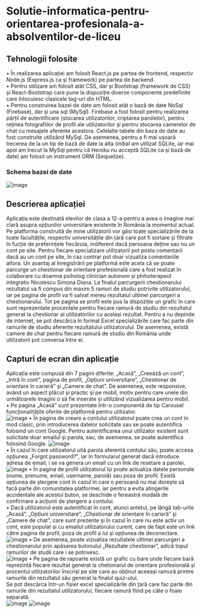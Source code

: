 # Solutie-informatica-pentru-orientarea-profesionala-a-absolventilor-de-liceu
## Tehnologii folosite
• În realizarea aplicației am folosit React.js pe partea de frontend, respectiv Node.js (Express.js ca și framework) pe partea de backend. <br/>
• Pentru stilizare am folosit atât CSS, dar și Bootstrap (framework de CSS) și React-Bootstrap care pune la dispoziție diverse componente predefinite care înlocuiesc clasicele tag-uri din HTML. <br/>
• Pentru construirea bazei de date am folosit atât o bază de date NoSql (Firebase), dar și una sql (MySql). Firebase a fost folosit pentru realizarea părții de autentificare (stocarea utilizatorilor, criptarea parolelor), pentru reținea fotografiilor de profil ale utilizatorilor și pentru stocarea camerelor de chat cu mesajele aferente acestora. Celelalte tabele din baza de date au fost construite utilizând MySql. De asemenea, pentru a fi mai ușoară trecerea de la un tip de bază de date la alta (inițial am utilizat SQLite, iar mai apoi am trecut la MySql pentru că Heroku nu acceptă SQLite ca și bază de date) am folosit un instrument ORM (Sequelize). <br/>
### Schema bazei de date
![image](https://user-images.githubusercontent.com/74931542/196028572-2d49016e-440e-48a7-9546-26a9fefcc4dc.png) <br/>
## Descrierea aplicației
Aplicația este destinată elevilor de clasa a 12-a pentru a avea o imagine mai clară asupra opțiunilor universitare existente în România la momentul actual. Pe platforma construită de mine utilizatorii vor găsi toate specializările de la toate facultățile, respectiv universitățile din țară care pot fi sortare și filtrate în fucție de preferințele fiecăruia, indiferent dacă persoana deține sau nu un cont pe site. Pentru fiecare specializare utilizatorii pot posta comentarii dacă au un cont pe site, în caz contrar pot doar vizualiza comentariile altora. Un avantaj al înregistrării pe platformă este acela că se poate parcurge un chestionar de orientare profesională care a fost realizat în colaborare cu doamna psiholog clinician autonom și phihoterapeut integrativ Nicolescu Simona Diana. La finalul parcurgerii chestionarului rezultatul va fi compus din maxim 5 ramuri de studiu potrivite utilizatorului, iar pe pagina de profil va fi salvat mereu rezultatul ultimei parcurgeri a chestionarului. Tot pe pagina se profil este pus la dispoziție un grafic în care sunt reprezentate procentele pentru fiecare ramură de studiu din rezultatul generat la chestionar al utilizatorilor cu același rezultat. Pentru a nu depinde de internet, se pot descărca în format Excel specializările care fac parte din ramurile de studiu aferente rezultatului utilizatorului. De asemenea, există camere de chat pentru fiecare ramură de studiu din România unde utilizatorii pot conversa între ei.
## Capturi de ecran din aplicație
Aplicația este compusă din 7 pagini diferite: „Acasă”, „Creează un cont”, „Intră în cont”, pagina de profil, „Opțiuni universitare”, „Chestionar de orientare în carieră” și „Camere de chat”. De asemenea, este responsive, având un aspect plăcut și practic și pe mobil, motiv pentru care unele din următoarele imagini o să fie inserate și utilizând vizualizarea pentru mobil. <br/>
• Pe pagina „Acasă” sunt prezentate într-o componentă de tip Carousel funcționalitățile oferite de platformă pentru utilizator. <br/>
![image](https://user-images.githubusercontent.com/74931542/196028801-fbbca7af-4aaf-4a0a-a7e9-9d07f954bd53.png)
• În pagina de creare a contului utilizatorul poate crea un cont în mod clasic, prin introducerea datelor solicitate sau se poate autentifica folosind un cont Google. Pentru autentificarea unui utilizator existent sunt solicitate doar emailul și parola, sau, de asemenea, se poate autentifica folosind Google.
![image](https://user-images.githubusercontent.com/74931542/196028826-ce3b5224-0721-4da0-9c77-9d11d463fa57.png) <br/>
• În cazul în care utilizatorul uită parola aferentă contului său, poate accesa opțiunea „Forgot password?”, iar în formularul generat dacă introduce adresa de email, i se va genera un email cu un link de resetare a parolei. <br/>
![image](https://user-images.githubusercontent.com/74931542/196028905-c7de20ff-040d-4cf5-a765-fb9f190be6cb.png)
• În pagina de profil utilizatorul își poate actualiza datele personale (nume, prenume, email, username, parolă) sau poza de profil. Există opțiunea de ștergere cont în cazul în care o persoană nu mai dorește să facă parte din comunitatea platformei, iar pentru a evita atingerile accidentale ale acestui buton, se deschide o fereastră modală de confirmare a acțiunii de ștergere a contului. <br/>
• Dacă utilizatorul este autentificat în cont, atunci antetul, pe lângă tab-urile „Acasă”, „Opțiuni universitare”, „Chestionar de orientare în carieră” și „Camere de chat”, care sunt prezente și în cazul în care nu este activ un cont, este populat și cu emailul utilizatorului curent, care de fapt este un link către pagina de profil, poza de profil a lui și opțiunea de deconectare. <br/>
![image](https://user-images.githubusercontent.com/74931542/196028942-a7057bcc-21de-4408-9c98-a4481feef3a4.png)
• De asemenea, poate vizualiza rezultatele ultimei parcurgeri a chestionarului prin apăsarea butonului „Rezultate chestionar”, adică topul ramurilor de studii care i se potrivesc. <br/>
![image](https://user-images.githubusercontent.com/74931542/196028952-f7376aea-0b72-4dab-80bd-1f459251df3a.png)
• Pe pagina de rapoarte există un grafic cu bare unde fiecare bară reprezintă fiecare rezultat generat la chetionarul de orientare profesională și procentul utilizatorilor înscriși pe site care au obținut aceeași ramură printre ramurile din rezultatul său generat la finalul quiz-ului. <br/>
Se pot descărca într-un fișier excel specializările din țară care fac parte din ramurile din rezultatul utilizatorului, fiecare ramură fiind pe câte o foaie separată. <br/>
![image](https://user-images.githubusercontent.com/74931542/196028986-97428ca9-2419-4b44-aa0a-74c9cedd6668.png)
![image](https://user-images.githubusercontent.com/74931542/196029037-e1f20f92-d87e-42ab-892b-73c5528f70bb.png)

